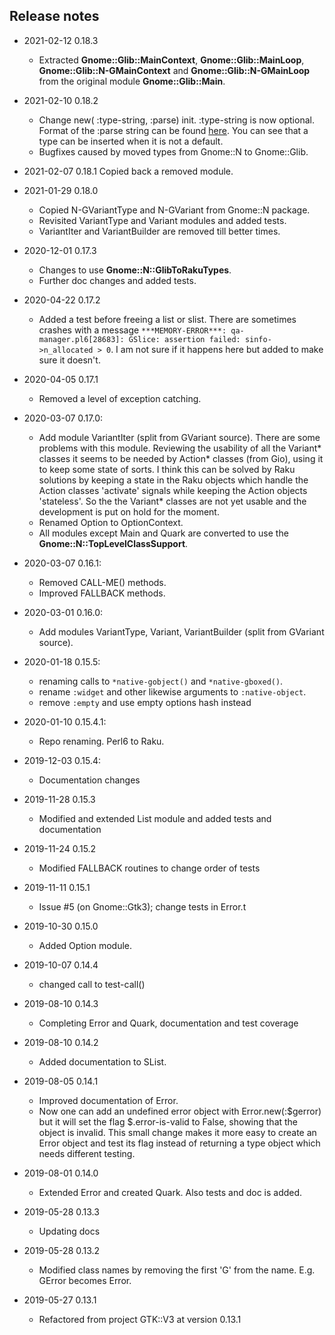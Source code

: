 ## Release notes
* 2021-02-12 0.18.3
  * Extracted **Gnome::Glib::MainContext**, **Gnome::Glib::MainLoop**, **Gnome::Glib::N-GMainContext** and **Gnome::Glib::N-GMainLoop** from the original module **Gnome::Glib::Main**.

* 2021-02-10 0.18.2
  * Change new( :type-string, :parse) init. :type-string is now optional. Format of the :parse string can be found [here](https://developer.gnome.org/glib/stable/gvariant-text.html). You can see that a type can be inserted when it is not a default.
  * Bugfixes caused by moved types from Gnome::N to Gnome::Glib.

* 2021-02-07 0.18.1
  Copied back a removed module.

* 2021-01-29 0.18.0
  * Copied N-GVariantType and N-GVariant from Gnome::N package.
  * Revisited VariantType and Variant modules and added tests.
  * VariantIter and VariantBuilder are removed till better times.

* 2020-12-01 0.17.3
  * Changes to use **Gnome::N::GlibToRakuTypes**.
  * Further doc changes and added tests.

* 2020-04-22 0.17.2
  * Added a test before freeing a list or slist. There are sometimes crashes with a message `***MEMORY-ERROR***: qa-manager.pl6[28683]: GSlice: assertion failed: sinfo->n_allocated > 0`. I am not sure if it happens here but added to make sure it doesn't.

* 2020-04-05 0.17.1
  * Removed a level of exception catching.

* 2020-03-07 0.17.0:
  * Add module VariantIter (split from GVariant source). There are some problems with this module. Reviewing the usability of all the Variant* classes it seems to be needed by Action* classes (from Gio), using it to keep some state of sorts. I think this can be solved by Raku solutions by keeping a state in the Raku objects which handle the Action classes 'activate' signals while keeping the Action objects 'stateless'. So the the Variant* classes are not yet usable and the development is put on hold for the moment.
  * Renamed Option to OptionContext.
  * All modules except Main and Quark are converted to use the **Gnome::N::TopLevelClassSupport**.

* 2020-03-07 0.16.1:
  * Removed CALL-ME() methods.
  * Improved FALLBACK methods.

* 2020-03-01 0.16.0:
  * Add modules VariantType, Variant, VariantBuilder (split from GVariant source).

* 2020-01-18 0.15.5:
  * renaming calls to `*native-gobject()` and `*native-gboxed()`.
  * rename `:widget` and other likewise arguments to `:native-object`.
  * remove `:empty` and use empty options hash instead

* 2020-01-10 0.15.4.1:
  * Repo renaming. Perl6 to Raku.

* 2019-12-03 0.15.4:
  * Documentation changes

* 2019-11-28 0.15.3
  * Modified and extended List module and added tests and documentation

* 2019-11-24 0.15.2
  * Modified FALLBACK routines to change order of tests

* 2019-11-11 0.15.1
  * Issue #5 (on Gnome::Gtk3); change tests in Error.t

* 2019-10-30 0.15.0
  * Added Option module.

* 2019-10-07 0.14.4
  * changed call to test-call()

* 2019-08-10 0.14.3
  * Completing Error and Quark, documentation and test coverage

* 2019-08-10 0.14.2
  * Added documentation to SList.

* 2019-08-05 0.14.1
  * Improved documentation of Error.
  * Now one can add an undefined error object with Error.new(:$gerror) but it will set the flag $.error-is-valid to False, showing that the object is invalid. This small change makes it more easy to create an Error object and test its flag instead of returning a type object which needs different testing.

* 2019-08-01 0.14.0
  * Extended Error and created Quark. Also tests and doc is added.

* 2019-05-28 0.13.3
  * Updating docs

* 2019-05-28 0.13.2
  * Modified class names by removing the first 'G' from the name. E.g. GError becomes Error.

* 2019-05-27 0.13.1
  * Refactored from project GTK::V3 at version 0.13.1

